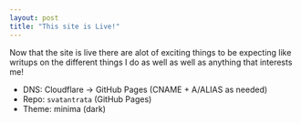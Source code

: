 ```yaml
---
layout: post
title: "This site is Live!"
---
```


Now that the site is live there are alot of exciting things to be expecting like writups on the different things I do as well as well as anything that interests me!

- DNS: Cloudflare → GitHub Pages (CNAME + A/ALIAS as needed)
- Repo: `svatantrata` (GitHub Pages)
- Theme: minima (dark)
